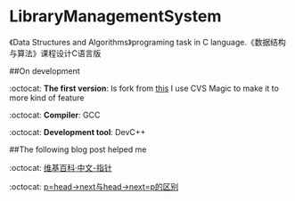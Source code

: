 # LibraryManagementSystem
《Data Structures and Algorithms》programing task in C language.《数据结构与算法》课程设计C语言版

##On development

:octocat: <strong>The first version</strong>:  Is fork from [this](https://github.com/Kelvin65535/LibrarySystem) I use CVS Magic to make it to more kind of feature

:octocat: <strong>Compiler</strong>:  GCC

:octocat: <strong>Development tool</strong>:  DevC++


##The following blog post helped me

:octocat: [维基百科·中文-指针](https://zh.wikipedia.org/wiki/%E6%8C%87%E6%A8%99_(%E9%9B%BB%E8%85%A6%E7%A7%91%E5%AD%B8))

:octocat: [p=head->next与head->next=p的区别](http://blog.csdn.net/skychaofan/article/details/46815007)
